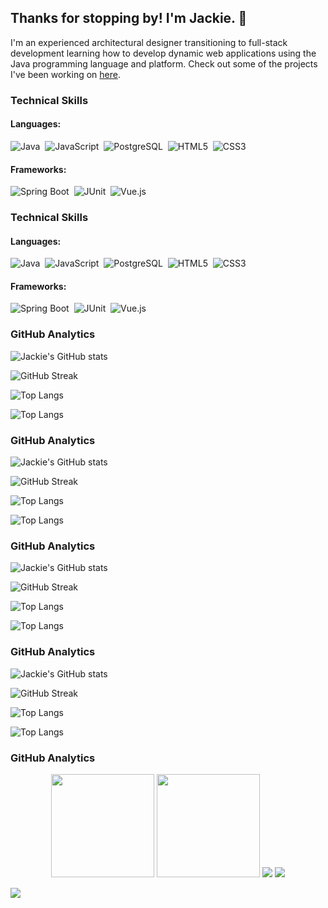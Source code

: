 ## Thanks for stopping by! I'm Jackie. :wave:

I'm an experienced architectural designer transitioning to full-stack development learning how to develop dynamic web applications using the Java programming language and platform. Check out some of the projects I've been working on <a href="https://yuj94.github.io/portfolio/" target="_blank">here</a>.

### Technical Skills

#### Languages:
![Java](https://img.shields.io/static/v1?label=&message=Java&color=007396&logo=Java&logoColor=FFFFFF)&nbsp;
![JavaScript](https://img.shields.io/static/v1?label=&message=JavaScript&color=F7DF1E&logo=JavaScript&logoColor=000000)&nbsp;
![PostgreSQL](https://img.shields.io/static/v1?label=&message=PostgreSQL&color=4169E1&logo=PostgreSQL&logoColor=FFFFFF)&nbsp;
![HTML5](https://img.shields.io/static/v1?label=&message=HTML5&color=E34F26&logo=HTML5&logoColor=FFFFFF)&nbsp;
![CSS3](https://img.shields.io/static/v1?label=&message=CSS3&color=1572B6&logo=CSS3&logoColor=FFFFFF)

#### Frameworks:
![Spring Boot](https://img.shields.io/static/v1?label=&message=Spring+Boot&color=6DB33F&logo=Spring+Boot&logoColor=FFFFFF)&nbsp;
![JUnit](https://img.shields.io/static/v1?label=&message=JUnit&color=25A162&logo=JUnit5&logoColor=FFFFFF)&nbsp;
![Vue.js](https://img.shields.io/static/v1?label=&message=Vue.js&color=4FC08D&logo=Vue.js&logoColor=FFFFFF)

### Technical Skills

#### Languages:
![Java](https://img.shields.io/static/v1?label=&message=Java&color=007396&style=for-the-badge&logo=Java&logoColor=FFFFFF)&nbsp;
![JavaScript](https://img.shields.io/static/v1?label=&message=JavaScript&color=F7DF1E&style=for-the-badge&logo=JavaScript&logoColor=000000)&nbsp;
![PostgreSQL](https://img.shields.io/static/v1?label=&message=PostgreSQL&color=4169E1&style=for-the-badge&logo=PostgreSQL&logoColor=FFFFFF)&nbsp;
![HTML5](https://img.shields.io/static/v1?label=&message=HTML5&color=E34F26&style=for-the-badge&logo=HTML5&logoColor=FFFFFF)&nbsp;
![CSS3](https://img.shields.io/static/v1?label=&message=CSS3&color=1572B6&style=for-the-badge&logo=CSS3&logoColor=FFFFFF)

#### Frameworks:
![Spring Boot](https://img.shields.io/static/v1?label=&message=Spring+Boot&color=6DB33F&style=for-the-badge&logo=Spring+Boot&logoColor=FFFFFF)&nbsp;
![JUnit](https://img.shields.io/static/v1?label=&message=JUnit&color=25A162&style=for-the-badge&logo=JUnit5&logoColor=FFFFFF)&nbsp;
![Vue.js](https://img.shields.io/static/v1?label=&message=Vue.js&color=4FC08D&style=for-the-badge&logo=Vue.js&logoColor=FFFFFF)

### GitHub Analytics
![Jackie's GitHub stats](https://github-readme-stats.vercel.app/api?username=YuJ94&show_icons=true&custom_title=My%20GitHub%20Stats&theme=algolia)

![GitHub Streak](https://github-readme-streak-stats.herokuapp.com/?user=YuJ94&theme=algolia)

![Top Langs](https://github-readme-stats.vercel.app/api/top-langs/?username=YuJ94&theme=algolia)

![Top Langs](https://github-readme-stats.vercel.app/api/top-langs/?username=YuJ94&layout=compact&theme=algolia)


### GitHub Analytics
![Jackie's GitHub stats](https://github-readme-stats.vercel.app/api?username=YuJ94&show_icons=true&custom_title=My%20GitHub%20Stats&theme=prussian)

![GitHub Streak](https://github-readme-streak-stats.herokuapp.com/?user=YuJ94&theme=prussian)

![Top Langs](https://github-readme-stats.vercel.app/api/top-langs/?username=YuJ94&theme=prussian)

![Top Langs](https://github-readme-stats.vercel.app/api/top-langs/?username=YuJ94&layout=compact&theme=prussian)


### GitHub Analytics
![Jackie's GitHub stats](https://github-readme-stats.vercel.app/api?username=YuJ94&show_icons=true&custom_title=My%20GitHub%20Stats&theme=city_lights)

![GitHub Streak](https://github-readme-streak-stats.herokuapp.com/?user=YuJ94&theme=city-lights)

![Top Langs](https://github-readme-stats.vercel.app/api/top-langs/?username=YuJ94&theme=city_lights)

![Top Langs](https://github-readme-stats.vercel.app/api/top-langs/?username=YuJ94&layout=compact&theme=city_lights)


### GitHub Analytics
![Jackie's GitHub stats](https://github-readme-stats.vercel.app/api?username=YuJ94&show_icons=true&custom_title=My%20GitHub%20Stats&theme=react)

![GitHub Streak](https://github-readme-streak-stats.herokuapp.com/?user=YuJ94&theme=react)

![Top Langs](https://github-readme-stats.vercel.app/api/top-langs/?username=YuJ94&theme=react)

![Top Langs](https://github-readme-stats.vercel.app/api/top-langs/?username=YuJ94&layout=compact&theme=react)


### GitHub Analytics
<p align="center">
  <img height= "165" src="https://github-readme-stats.vercel.app/api?username=YuJ94&show_icons=true&custom_title=My%20GitHub%20Stats&theme=react&hide_border=true">
  <img height= "165" src="https://github-readme-streak-stats.herokuapp.com/?user=YuJ94&theme=react&hide_border=true">
  <img src="https://github-readme-stats.vercel.app/api/top-langs/?username=YuJ94&theme=react&hide_border=true">
  <img src="https://github-readme-stats.vercel.app/api/top-langs/?username=YuJ94&layout=compact&theme=react&hide_border=true">
</p>


<img src="https://komarev.com/ghpvc/?username=YuJ94">
